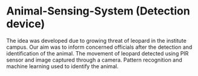 # Animal-Sensing-System  (Detection device) 
    
The idea was developed due to growing threat of leopard in the institute campus. Our aim was to inform concerned officials after the detection and identification of the animal. The movement of leopard detected using PIR sensor and image captured through a camera. Pattern recognition and machine learning used to identify the animal.
